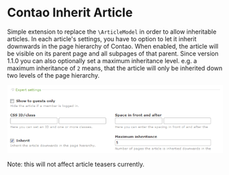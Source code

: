 Contao Inherit Article
===================

Simple extension to replace the `\ArticleModel` in order to allow inheritable articles. In each article's settings, you have to option to let it inherit downwards in the page hierarchy of Contao. When enabled, the article will be visible on its parent page and all subpages of that parent. Since version 1.1.0 you can also optionally set a maximum inheritance level. e.g. a maximum inheritance of `2` means, that the article will only be inherited down two levels of the page hierarchy.

![Article settings](https://raw.githubusercontent.com/fritzmg/contao-inherit-article/master/inherit_article.png)

Note: this will not affect article teasers currently.